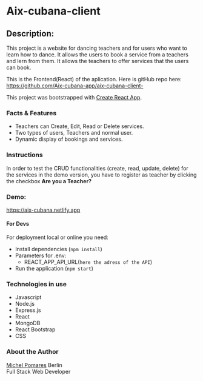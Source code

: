 # Aix-cubana-client

## Description:
This project is a website for dancing teachers and for users who want to learn how to dance. It allows the users to book a service from a teachers and lern from them. It allows the teachers to offer services that the users can book.

This is the Frontend(React) of the aplication. Here is gitHub repo here: https://github.com/Aix-cubana-app/aix-cubana-client-


This project was bootstrapped with [Create React App](https://github.com/facebook/create-react-app).

### Facts & Features
- Teachers can Create, Edit, Read or Delete services.
- Two types of users, Teachers and normal user.
- Dynamic display of bookings and services.

### Instructions
In order to test the CRUD functionalities (create, read, update, delete) for the services in the demo version, you have to register as teacher by clicking the checkbox **Are you a Teacher?**

### Demo:
https://aix-cubana.netlify.app



#### For Devs
For deployment local or online you need:
- Install dependencies (`npm install`)
- Parameters for .env:    
    - REACT_APP_API_URL(`here the adress of the API`)
- Run the application (`npm start`) 



### Technologies in use
- Javascript
- Node.js
- Express.js
- React
- MongoDB
- React Bootstrap
- CSS



### About the Author
[Michel Pomares](https://github.com/Michel537)
Berlin  
Full Stack Web Developer



